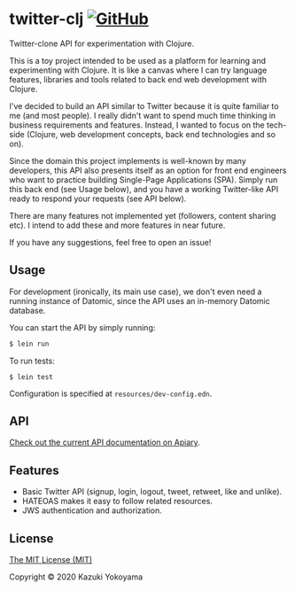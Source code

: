 # twitter-clj [![GitHub](https://img.shields.io/github/license/kmyokoyama/twitter-clj?color=green)](https://choosealicense.com/licenses/mit/)

Twitter-clone API for experimentation with Clojure.

This is a toy project intended to be used as a platform for learning and experimenting with Clojure. It is like a canvas where I can try language features, libraries and tools related to back end web development with Clojure.

I've decided to build an API similar to Twitter because it is quite familiar to me (and most people). I really didn't want to spend much time thinking in business requirements and features. Instead, I wanted to focus on the tech-side (Clojure, web development concepts, back end technologies and so on).

Since the domain this project implements is well-known by many developers, this API also presents itself as an option for front end engineers who want to practice building Single-Page Applications (SPA). Simply run this back end (see Usage below), and you have a working Twitter-like API ready to respond your requests (see API below).

There are many features not implemented yet (followers, content sharing etc). I intend to add these and more features in near future.

If you have any suggestions, feel free to open an issue!

## Usage

For development (ironically, its main use case), we don't even need a running instance of Datomic, since the API uses an in-memory Datomic database.

You can start the API by simply running:

```bash
$ lein run
```

To run tests:

```shell script
$ lein test
```

Configuration is specified at `resources/dev-config.edn`.

## API

[Check out the current API documentation on Apiary](https://twitterclj.docs.apiary.io/#).

## Features

* Basic Twitter API (signup, login, logout, tweet, retweet, like and unlike).
* HATEOAS makes it easy to follow related resources.
* JWS authentication and authorization.

## License

[The MIT License (MIT)](https://choosealicense.com/licenses/mit/)

Copyright © 2020 Kazuki Yokoyama